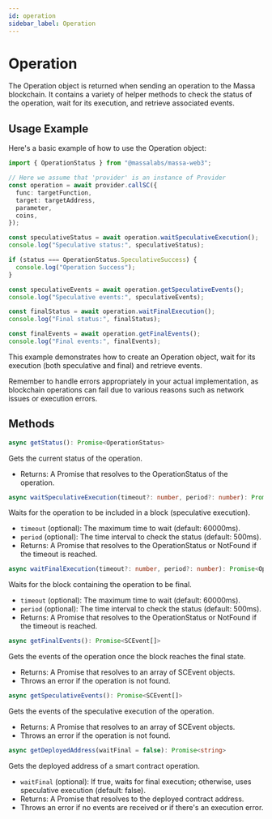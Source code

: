 ```yaml
---
id: operation
sidebar_label: Operation
---
```


# Operation

The Operation object is returned when sending an operation to the Massa blockchain. It contains a variety of helper methods to check the status of the operation, wait for its execution, and retrieve associated events.

## Usage Example

Here's a basic example of how to use the Operation object:

```typescript
import { OperationStatus } from "@massalabs/massa-web3";

// Here we assume that 'provider' is an instance of Provider
const operation = await provider.callSC({
  func: targetFunction,
  target: targetAddress,
  parameter,
  coins,
});

const speculativeStatus = await operation.waitSpeculativeExecution();
console.log("Speculative status:", speculativeStatus);

if (status === OperationStatus.SpeculativeSuccess) {
  console.log("Operation Success");
}

const speculativeEvents = await operation.getSpeculativeEvents();
console.log("Speculative events:", speculativeEvents);

const finalStatus = await operation.waitFinalExecution();
console.log("Final status:", finalStatus);

const finalEvents = await operation.getFinalEvents();
console.log("Final events:", finalEvents);
```

This example demonstrates how to create an Operation object, wait for its execution (both speculative and final) and retrieve events.

Remember to handle errors appropriately in your actual implementation, as blockchain operations can fail due to various reasons such as network issues or execution errors.

## Methods

```typescript
async getStatus(): Promise<OperationStatus>
```

Gets the current status of the operation.

- Returns: A Promise that resolves to the OperationStatus of the operation.

```typescript
async waitSpeculativeExecution(timeout?: number, period?: number): Promise<OperationStatus>
```

Waits for the operation to be included in a block (speculative execution).

- `timeout` (optional): The maximum time to wait (default: 60000ms).
- `period` (optional): The time interval to check the status (default: 500ms).
- Returns: A Promise that resolves to the OperationStatus or NotFound if the timeout is reached.

```typescript
async waitFinalExecution(timeout?: number, period?: number): Promise<OperationStatus>
```

Waits for the block containing the operation to be final.

- `timeout` (optional): The maximum time to wait (default: 60000ms).
- `period` (optional): The time interval to check the status (default: 500ms).
- Returns: A Promise that resolves to the OperationStatus or NotFound if the timeout is reached.

```typescript
async getFinalEvents(): Promise<SCEvent[]>
```

Gets the events of the operation once the block reaches the final state.

- Returns: A Promise that resolves to an array of SCEvent objects.
- Throws an error if the operation is not found.

```typescript
async getSpeculativeEvents(): Promise<SCEvent[]>
```

Gets the events of the speculative execution of the operation.

- Returns: A Promise that resolves to an array of SCEvent objects.
- Throws an error if the operation is not found.

```typescript
async getDeployedAddress(waitFinal = false): Promise<string>
```

Gets the deployed address of a smart contract operation.

- `waitFinal` (optional): If true, waits for final execution; otherwise, uses speculative execution (default: false).
- Returns: A Promise that resolves to the deployed contract address.
- Throws an error if no events are received or if there's an execution error.
